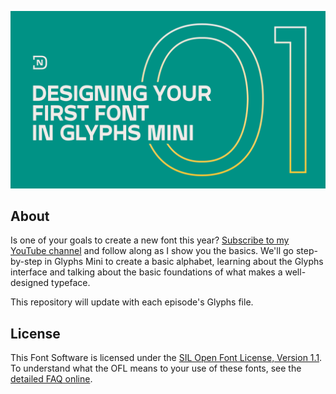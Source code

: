 ![Designing Your First Font in Glyphs Mini](https://raw.githubusercontent.com/danielnisbet/DN-First-Font-in-Glyphs-Mini/master/images/cover.jpg)
 
## About
Is one of your goals to create a new font this year? [Subscribe to my YouTube channel](https://www.youtube.com/danielnisbet) and follow along as I show you the basics. We'll go step-by-step in Glyphs Mini to create a basic alphabet, learning about the Glyphs interface and talking about the basic foundations of what makes a well-designed typeface.

This repository will update with each episode's Glyphs file.


## License
This Font Software is licensed under the [SIL Open Font License, Version 1.1](OFL.md).
To understand what the OFL means to your use of these fonts, see the [detailed FAQ online](https://scripts.sil.org/OFL-FAQ_web).